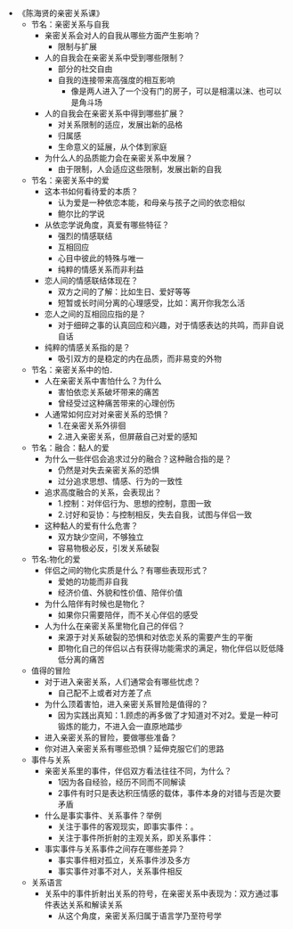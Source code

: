 - 《陈海贤的亲密关系课》  
    - 节名：亲密关系与自我  
        - 亲密关系会对人的自我从哪些方面产生影响？  
            - 限制与扩展  
        - 人的自我会在亲密关系中受到哪些限制？  
            - 部分的社交自由  
            - 自我的连接带来高强度的相互影响  
                - 像是两人进入了一个没有门的房子，可以是相濡以沫、也可以是角斗场
        - 人的自我会在亲密关系中得到哪些扩展？  
            - 对关系限制的适应，发展出新的品格  
            - 归属感  
            - 生命意义的延展，从个体到家庭  
        - 为什么人的品质能力会在亲密关系中发展？  
            - 由于限制，人会适应这些限制，发展出新的自我 
    - 节名：亲密关系中的爱  
        - 这本书如何看待爱的本质？  
            - 认为爱是一种依恋本能，和母亲与孩子之间的依恋相似  
            - 鲍尔比的学说  
        - 从依恋学说角度，真爱有哪些特征？  
            - 强烈的情感联结  
            - 互相回应  
            - 心目中彼此的特殊与唯一  
            - 纯粹的情感关系而非利益  
        - 恋人间的情感联结体现在？  
            - 双方之间的了解：比如生日、爱好等等  
            - 短暂或长时间分离的心理感受，比如：离开你我怎么活  
        - 恋人之间的互相回应指的是？  
            - 对于细碎之事的认真回应和兴趣，对于情感表达的共鸣，而非自说自话  
        - 纯粹的情感关系指的是？  
            - 吸引双方的是稳定的内在品质，而非易变的外物  
    - 节名：亲密关系中的怕．  
        - 人在亲密关系中害怕什么？为什么  
            - 害怕依恋关系破坏带来的痛苦  
            - 曾经受过这种痛苦带来的心理创伤  
        - 人通常如何应对对亲密关系的恐惧？  
            - 1.在亲密关系外徘徊  
            - 2.进入亲密关系，但屏蔽自己对爱的感知  
    - 节名：融合：黏人的爱  
        - 为什么一些伴侣会追求过分的融合？这种融合指的是？  
            - 仍然是对失去亲密关系的恐惧  
            - 过分追求思想、情感、行为的一致性  
        - 追求高度融合的关系，会表现出？  
            - 1.控制：对伴侣行为、思想的控制，意图一致  
            - 2.讨好和妥协：与控制相反，失去自我，试图与伴侣一致  
        - 这种黏人的爱有什么危害？  
            - 双方缺少空间，不够独立  
            - 容易物极必反，引发关系破裂  
    - 节名:物化的爱  
        - 伴侣之间的物化实质是什么？有哪些表现形式？  
            - 爱她的功能而非自我  
            - 经济价值、外貌和性价值、陪伴价值  
        - 为什么陪伴有时候也是物化？  
            - 如果你只需要陪伴，而不关心伴侣的感受  
        - 人为什么在亲密关系里物化自己的伴侣？  
            - 来源于对关系破裂的恐惧和对依恋关系的需要产生的平衡  
            - 即物化自己的伴侣以占有获得功能需求的满足，物化伴侣以贬低降低分离的痛苦  
    - 值得的冒险  
        - 对于进入亲密关系，人们通常会有哪些忧虑？  
            - 自己配不上或者对方差了点  
        - 为什么顶着害怕，进入亲密关系冒险是值得的？  
            - 因为实践出真知：1.顾虑的再多做了才知道对不对2。爱是一种可锻炼的能力，不进入会一直原地踏步  
        - 进入亲密关系的冒险，要做哪些准备？  
        - 你对进入亲密关系有哪些恐惧？延伸克服它们的思路  
    - 事件与关系  
        - 亲密关系里的事件，伴侣双方看法往往不同，为什么？  
            - 1因为各自经验，经历不同而不同解读  
            - 2事件有时只是表达积压情感的载体，事件本身的对错与否是次要矛盾  
        - 什么是事实事件、关系事件？举例  
            - 关注于事件的客观现实，即事实事件：。   
            - 关注于事件所折射的主观关系，即关系事件：  
        - 事实事件与关系事件之间存在哪些差异？   
            - 事实事件相对孤立，关系事件涉及多方  
            - 事实事件对事不对人，关系事件相反  
    - 关系语言  
        - 关系中的事件折射出关系的符号，在亲密关系中表现为：双方通过事件表达关系和解读关系  
            - 从这个角度，亲密关系归属于语言学乃至符号学